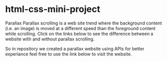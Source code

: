 # html-css-mini-project

Parallax
Parallax scrolling is a web site trend where the background content (i.e. an image) is moved at a different speed than the foreground content while scrolling. Click on the links below to see the difference between a website with and without parallax scrolling.

So in repository we created a parallax website using APIs for better experiance 
feel free to use the link below to visit the website.
